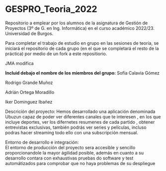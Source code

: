 # GESPRO_Teoria_2022
Repositorio a emplear por los alumnos de la asignatura de Gestión de Proyectos (3º de G. en Ing. Informática) en el curso académico 2022/23. Universidad de Burgos.

Para completar el trabajo de estudio en grupo en las sesiones de teoría, se iniciará el repositorio de cada grupo (en el que se completará el resto de la práctica) por medio de un fork a este repositiorio.


JMA modifica

**Incluid debajo el nombre de los miembros del grupo:**
Sofía Calavia Gómez

Rodrigo Grande Muñoz

Adrián Ortega Moradillo

Iker Dominguez Ibañez

Descrición del proyecto:
    Hemos desarrollado una aplicación denominada Ubuzun capaz de poder 
    ver diferentes canales que te interesen , en los que incluye deportes, ver los difernetes resumenes de cada partido , obtener entrevistas exclusivas, también podrás ver series y películas, incluso podras hacer streaming todo ello con una subscripción mensual.


Entorno de desarrollo e integración:    
    El entorno de producción del proyecto sera accesible y sencillo proporcionandole la mayor ágilidad posible, además en cuanto a su desarrollo contara con exhaustivas pruebas do software y test automátizados para comprobar que no haya problemas de su despliegue